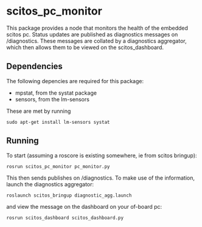 scitos_pc_monitor
=================

This package provides a node that monitors the health of the embedded scitos pc. Status updates are published as diagnostics messages on /diagnostics. These messages are collated by a diagnostics aggregator, which then allows them to be viewed on the scitos_dashboard.


Dependencies
------------
The following depencies are required for this package:

* mpstat, from the systat package
* sensors, from the lm-sensors

These are met by running
```
sudo apt-get install lm-sensors systat
```

Running
-------
To start (assuming a roscore is existing somewhere, ie from scitos bringup):

```
rosrun scitos_pc_monitor pc_monitor.py
```

This then sends publishes on /diagnostics. To make use of the information, launch the diagnostics aggregator:

```
roslaunch scitos_bringup diagnostic_agg.launch
```

and view the message on the dashboard on your of-board pc:

```
rosrun scitos_dashboard scitos_dashboard.py
```

